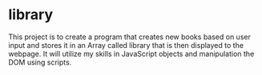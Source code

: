 # library
This project is to create a program that creates new books based on user input
and stores it in an Array called library that is then displayed to the webpage.
It will utilize my skills in JavaScript objects and manipulation the DOM using
scripts.